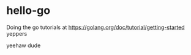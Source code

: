 # hello-go
Doing the go tutorials at https://golang.org/doc/tutorial/getting-started
yeppers

yeehaw dude
